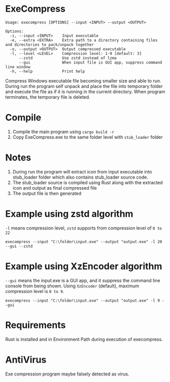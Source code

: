 # ExeCompress
```
Usage: execompress [OPTIONS] --input <INPUT> --output <OUTPUT>

Options:
  -i, --input <INPUT>    Input executable
  -e, --extra <EXTRA>    Extra path to a directory containing files and directories to pack/unpack together
  -o, --output <OUTPUT>  Output compressed executable
  -l, --level <LEVEL>    Compression level: 1-9 [default: 3]
      --zstd             Use zstd instead of lzma
      --gui              When input file is GUI app, suppress command line window
  -h, --help             Print help
```
Compress Windows executable file becoming smaller size and able to run. During run the program self unpack and place the file into temporary folder and execute the file as if it is running in the current directory. When program terminates, the temporary file is deleted.

# Compile
1. Compile the main program using `cargo build -r`
2. Copy ExeCompress.exe to the same folder level with `stub_loader` folder

# Notes
1. During run the program will extract icon from input executable into stub_loader folder which also contains stub_loader source code.
2. The stub_loader source is compiled using Rust along with the extracted icon and output as final compressed file
3. The output file is then generated

# Example using zstd algorithm
`-l` means compression level, `zstd` supports from compression level of `0 to 22`
```
execompress --input "C:\folder\input.exe" --output "output.exe" -l 20 --gui --zstd
```
# Example using XzEncoder algorithm
`--gui` means the input.exe is a GUI app, and it suppress the command line console from being shown. Using `XzEncoder` (default), maximum compression level is `0 to 9`.

```
execompress --input "C:\folder\input.exe" --output "output.exe" -l 9 --gui
```

# Requirements
Rust is installed and in Environment Path during execution of execompress.

# AntiVirus
Exe compression program maybe falsely detected as virus.
